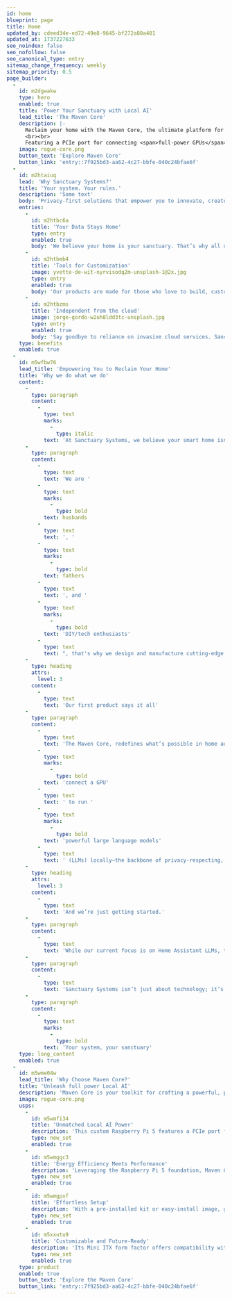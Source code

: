 ```yaml
---
id: home
blueprint: page
title: Home
updated_by: cdeed34e-ed72-49e8-9645-bf272a80a401
updated_at: 1737227633
seo_noindex: false
seo_nofollow: false
seo_canonical_type: entry
sitemap_change_frequency: weekly
sitemap_priority: 0.5
page_builder:
  -
    id: m2dgwakw
    type: hero
    enabled: true
    title: 'Power Your Sanctuary with Local AI'
    lead_title: 'The Maven Core'
    description: |-
      Reclaim your home with the Maven Core, the ultimate platform for <span>privacy-first</span>, DIY smart home systems. Built for autonomous, <span>local AI</span> home automation, this custom Raspberry Pi 5 embraces a "Bring Your Own GPU" mindset.
      <br><br>
      Featuring a PCIe port for connecting <span>full-power GPUs</span>, Maven Core empowers you to run advanced large language models and create a private, offline voice assistant with unmatched performance.
    image: rogue-core.png
    button_text: 'Explore Maven Core'
    button_link: 'entry::7f925bd3-aa62-4c27-bbfe-040c24bfae6f'
  -
    id: m2htaiuq
    lead: 'Why Sanctuary Systems?'
    title: 'Your system. Your rules.'
    description: 'Some text'
    body: 'Privacy-first solutions that empower you to innovate, create, and take control of your home.'
    entries:
      -
        id: m2htbc6a
        title: 'Your Data Stays Home'
        type: entry
        enabled: true
        body: 'We believe your home is your sanctuary. That’s why all our solutions are designed to operate locally, giving you complete control over your data and peace of mind.'
      -
        id: m2htbmb4
        title: 'Tools for Customization'
        image: yvette-de-wit-nyrvisodq2m-unsplash-1@2x.jpg
        type: entry
        enabled: true
        body: 'Our products are made for those who love to build, customize, and create. With open platforms and modular designs, we give you the tools to turn your vision into reality.'
      -
        id: m2htbzms
        title: 'Independent from the cloud'
        image: jorge-gordo-w2uh8ldd3tc-unsplash.jpg
        type: entry
        enabled: true
        body: 'Say goodbye to reliance on invasive cloud services. Sanctuary Systems equips you with the knowledge and hardware to build systems that reflect your resourcefulness and expertise.'
    type: benefits
    enabled: true
  -
    id: m5wfbw76
    lead_title: 'Empowering You to Reclaim Your Home'
    title: 'Why we do what we do'
    content:
      -
        type: paragraph
        content:
          -
            type: text
            marks:
              -
                type: italic
            text: 'At Sanctuary Systems, we believe your smart home isn’t just where you live—it’s your safe haven, for you and your loved ones. It should be private, secure, and entirely under your control.'
      -
        type: paragraph
        content:
          -
            type: text
            text: 'We are '
          -
            type: text
            marks:
              -
                type: bold
            text: husbands
          -
            type: text
            text: ', '
          -
            type: text
            marks:
              -
                type: bold
            text: fathers
          -
            type: text
            text: ', and '
          -
            type: text
            marks:
              -
                type: bold
            text: 'DIY/tech enthusiasts'
          -
            type: text
            text: ", that's why we design and manufacture cutting-edge, privacy-focused smart home products for those who refuse to compromise."
      -
        type: heading
        attrs:
          level: 3
        content:
          -
            type: text
            text: 'Our first product says it all'
      -
        type: paragraph
        content:
          -
            type: text
            text: 'The Maven Core, redefines what’s possible in home automation. A custom Raspberry Pi 5 with a PCIe port, it lets you '
          -
            type: text
            marks:
              -
                type: bold
            text: 'connect a GPU'
          -
            type: text
            text: ' to run '
          -
            type: text
            marks:
              -
                type: bold
            text: 'powerful large language models'
          -
            type: text
            text: ' (LLMs) locally—the backbone of privacy-respecting, offline voice assistants. This isn’t just about smarter homes; it’s about reclaiming autonomy and pushing boundaries.'
      -
        type: heading
        attrs:
          level: 3
        content:
          -
            type: text
            text: 'And we’re just getting started.'
      -
        type: paragraph
        content:
          -
            type: text
            text: 'While our current focus is on Home Assistant LLMs, the possibilities extend far beyond voice control. Every product we create is crafted to empower innovators like you, ensuring every detail delivers seamless, polished performance.'
      -
        type: paragraph
        content:
          -
            type: text
            text: 'Sanctuary Systems isn’t just about technology; it’s about helping you take pride in your creations. Innovate boldly, reclaim your potential, and transform your home into the sanctuary it’s meant to be.'
      -
        type: paragraph
        content:
          -
            type: text
            marks:
              -
                type: bold
            text: 'Your system, your sanctuary'
    type: long_content
    enabled: true
  -
    id: m5wme04w
    lead_title: 'Why Choose Maven Core?'
    title: 'Unleash full power Local AI'
    description: 'Maven Core is your toolkit for crafting a powerful, private, and fully autonomous home. Designed with creators in mind, it gives you the freedom to innovate, reclaim control, and safeguard your sanctuary.'
    image: rogue-core.png
    usps:
      -
        id: m5wmfi34
        title: 'Unmatched Local AI Power'
        description: 'This custom Raspberry Pi 5 features a PCIe port for the GPU of your choice, unlocking full-power large language model (LLM) computation. Experience lightning-fast, privacy-first, local AI voice assistance, with unmatched power.'
        type: new_set
        enabled: true
      -
        id: m5wmggc3
        title: 'Energy Efficiency Meets Performance'
        description: 'Leveraging the Raspberry Pi 5 foundation, Maven Core delivers exceptional energy efficiency without sacrificing capability.'
        type: new_set
        enabled: true
      -
        id: m5wmgpxf
        title: 'Effortless Setup'
        description: 'With a pre-installed kit or easy-install image, getting started is seamless—for beginners and experienced DIY enthusiasts.'
        type: new_set
        enabled: true
      -
        id: m5xxutu9
        title: 'Customizable and Future-Ready'
        description: 'Its Mini ITX form factor offers compatibility with repurposed PC components, giving you the freedom to customize and upgrade as needed—while maintaining a premium, compact build.'
        type: new_set
        enabled: true
    type: product
    enabled: true
    button_text: 'Explore the Maven Core'
    button_link: 'entry::7f925bd3-aa62-4c27-bbfe-040c24bfae6f'
---
```

